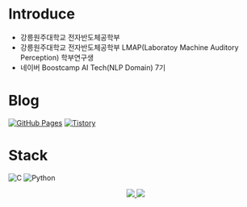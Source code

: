 # Introduce

- 강릉원주대학교 전자반도체공학부
- 강릉원주대학교 전자반도체공학부 LMAP(Laboratoy Machine Auditory Perception) 학부연구생
- 네이버 Boostcamp AI Tech(NLP Domain) 7기



# Blog
[![GitHub Pages](https://img.shields.io/badge/githubpages-222222?style=for-the-badge&logo=githubpages&logoColor=white)](https://koreannn.github.io/)
[![Tistory](https://img.shields.io/badge/Tistory-000000?style=for-the-badge&logo=Tistory&logoColor=white)](https://dailyreord.tistory.com/m/?fbclid=PAAaYCvpx2K65tX_HJHIweCvNgcrvX5UQmvWiWXV7lCDMJbp1NA-5Vq6LBmkY)




# Stack

![C](https://img.shields.io/badge/C-A8B9CC?style=for-the-badge&logo=C&logoColor=white)
![Python](https://img.shields.io/badge/Python-3776AB?style=for-the-badge&logo=Python&logoColor=white)



<div align=center>
  <a href="mailto:ghdtjdwo5@gmail.com">
    <img src="https://img.shields.io/badge/Gmail-EA4335?style=for-the-badge&logo=Gmail&logoColor=white">
  </a>
    <a href="[https:](https://www.linkedin.com/in/onny-t-0769282b8/)">
      <img src="https://img.shields.io/badge/LinkedIn-0A66C2?style=for-the-badge&logo=LinkedIn&logoColor=white">
    </a>
</div>


<!--
**koreannn/koreannn** is a ✨ _special_ ✨ repository because its `README.md` (this file) appears on your GitHub profile.

Here are some ideas to get you started:

- 🔭 I’m currently working on ...
- 🌱 I’m currently learning ...
- 👯 I’m looking to collaborate on ...
- 🤔 I’m looking for help with ...
- 💬 Ask me about ...
- 📫 How to reach me: ...
- 😄 Pronouns: ...
- ⚡ Fun fact: ...
-->
